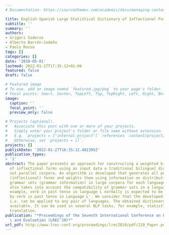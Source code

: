 ```yaml
---
# Documentation: https://sourcethemes.com/academic/docs/managing-content/

title: English-Spanish Large Statistical Dictionary of Inflectional Forms
subtitle: ''
summary: ''
authors:
- Grigori Sidorov
- Alberto Barrón-Cedeño
- Paolo Rosso
tags: []
categories: []
date: '2010-05-01'
lastmod: 2022-01-27T17:35:12+01:00
featured: false
draft: false

# Featured image
# To use, add an image named `featured.jpg/png` to your page's folder.
# Focal points: Smart, Center, TopLeft, Top, TopRight, Left, Right, BottomLeft, Bottom, BottomRight.
image:
  caption: ''
  focal_point: ''
  preview_only: false

# Projects (optional).
#   Associate this post with one or more of your projects.
#   Simply enter your project's folder or file name without extension.
#   E.g. `projects = ["internal-project"]` references `content/project/deep-learning/index.md`.
#   Otherwise, set `projects = []`.
projects: []
publishDate: '2022-01-27T16:35:12.401395Z'
publication_types:
- '1'
abstract: The paper presents an approach for constructing a weighted bilingual dictionary
  of inflectional forms using as input data a traditional bilingual dictionary, and
  not parallel corpora. An algorithm is developed that generates all possible morphological
  (inflectional) forms and weights them using information on distribution of corresponding
  grammar sets (grammar information) in large corpora for each language. The algorithm
  also takes into account the compatibility of grammar sets in a language pair; for
  example, verb in past tense in language L normally is expected to be translated
  by verb in past tense in Language L'. We consider that the developed method is universal,
  i.e. can be applied to any pair of languages. The obtained dictionary is freely
  available. It can be used in several NLP tasks, for example, statistical machine
  translation.
publication: "*Proceedings of the Seventh International Conference on Language Resources\
  \ and Evaluation (LREC'10)*"
url_pdf: http://www.lrec-conf.org/proceedings/lrec2010/pdf/229_Paper.pdf
---
```

